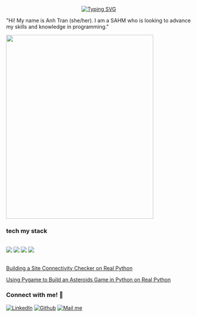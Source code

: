 <body>
  
<div style="position: relative">

  <p align="center">
    <a href="https://git.io/typing-svg"><img src="https://readme-typing-svg.herokuapp.com?font=Fira+Code&weight=600&pause=1500&color=B0CA0D&width=435&lines=Anh+Yen+Tran" alt="Typing SVG" /></a>
  </p>

"Hi! My name is Anh Tran (she/her). I am a SAHM who is looking to advance my skills and knowledge in programming."
  
  </span>
  <img src="IMG_2025.jpeg" 
     width="400" 
     height="500" />
  <p align="right">
      <h3> tech my stack </h3> </br>
      <img src="https://img.shields.io/badge/python-3670A0?style=for-the-badge&logo=python&logoColor=ffdd54" />
      <img src="https://img.shields.io/badge/html5-%23E34F26.svg?style=for-the-badge&logo=html5&logoColor=white" />
      <img src="https://img.shields.io/badge/flask-%23000.svg?style=for-the-badge&logo=flask&logoColor=white" />
      <img src="https://img.shields.io/badge/-pygame-purple?style=for-the-badge"/>
   </p>
   
</div> </br>
  <a href="https://realpython.com/certificates/cddcd90c-c2a4-420b-9f92-44ec24164e64/">Building a Site Connectivity Checker on Real Python</a> 
  
  <a href="https://realpython.com/certificates/cbeb09dc-2b30-4e15-9e8c-360b311765f6/">Using Pygame to Build an Asteroids Game in Python on Real Python</a>


### Connect with me! 💬
[<img target="_blank" src="https://img.icons8.com/bubbles/100/000000/linkedin.png" title="LinkedIn">](https://www.linkedin.com/in/annieyentran/)  [<img target="_blank" src="https://img.icons8.com/bubbles/100/000000/github.png" title="Github">](https://github.com/momofAnAl) [<img target="_blank" src="https://img.icons8.com/bubbles/100/000000/secured-letter.png" title="Mail me">](mailto:anhtr077@gmail.com)
